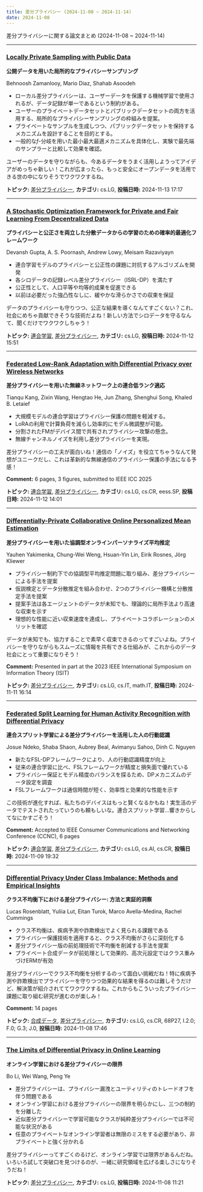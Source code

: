 ```yaml
---
title: 差分プライバシー (2024-11-08 ~ 2024-11-14)
date: 2024-11-08
---
```


差分プライバシーに関する論文まとめ (2024-11-08 ~ 2024-11-14)


- - -

### [Locally Private Sampling with Public Data](http://arxiv.org/abs/2411.08791)

**公開データを用いた局所的なプライバシーサンプリング**

Behnoosh Zamanlooy, Mario Diaz, Shahab Asoodeh

- ローカル差分プライバシーは、ユーザーデータを保護する機械学習で使用されるが、データ記録が単一であるという制約がある。
- ユーザーのプライベートデータセットとパブリックデータセットの両方を活用する、局所的なプライバシーサンプリングの枠組みを提案。
- プライベートなサンプルを生成しつつ、パブリックデータセットを保持するメカニズムを設計することを目的とする。
- 一般的な$f$-分岐を用いた最小最大最適メカニズムを具体化し、実験で最先端のサンプラーと比較して効果を確認。

ユーザーのデータを守りながらも、今あるデータをうまく活用しようってアイデアがめっちゃ新しい！これが広まったら、もっと安全にオープンデータを活用できる世の中になりそうでワクワクするね。



**トピック:** [差分プライバシー](../../dp), **カテゴリ:** cs.LG, **投稿日時:** 2024-11-13 17:17


- - -

### [A Stochastic Optimization Framework for Private and Fair Learning From Decentralized Data](http://arxiv.org/abs/2411.07889)

**プライバシーと公正さを両立した分散データからの学習のための確率的最適化フレームワーク**

Devansh Gupta, A. S. Poornash, Andrew Lowy, Meisam Razaviyayn

- 連合学習モデルのプライバシーと公正性の課題に対抗するアルゴリズムを開発
- 各シロデータの記録レベル差分プライバシー（ISRL-DP）を満たす
- 公正性として、人口平等や均等的成果を促進できる
- 以前は必要だった強凸性なしに、緩やかな滑らかさでの収束を保証

データのプライバシーも守りつつ、公正な結果を導くなんてすごくない？これ、社会にめちゃ貢献できそうな技術だよね！新しい方法でシロデータを守るなんて、聞くだけでワクワクしちゃう！



**トピック:** [連合学習](../../fl), [差分プライバシー](../../dp), **カテゴリ:** cs.LG, **投稿日時:** 2024-11-12 15:51


- - -

### [Federated Low-Rank Adaptation with Differential Privacy over Wireless Networks](http://arxiv.org/abs/2411.07806)

**差分プライバシーを用いた無線ネットワーク上の連合低ランク適応**

Tianqu Kang, Zixin Wang, Hengtao He, Jun Zhang, Shenghui Song, Khaled B. Letaief

- 大規模モデルの連合学習はプライバシー保護の問題を軽減する。
- LoRAの利用で計算負荷を減らし効率的にモデル微調整が可能。
- 分割されたFMがデバイス間で共有されプライバシー攻撃の懸念。
- 無線チャンネルノイズを利用し差分プライバシーを実現。

差分プライバシーの工夫が面白いね！通信の「ノイズ」を役立てちゃうなんて発想がユニークだし、これは革新的な無線通信のプライバシー保護の手法になる予感！

**Comment:** 6 pages, 3 figures, submitted to IEEE ICC 2025

**トピック:** [連合学習](../../fl), [差分プライバシー](../../dp), **カテゴリ:** cs.LG, cs.CR, eess.SP, **投稿日時:** 2024-11-12 14:01


- - -

### [Differentially-Private Collaborative Online Personalized Mean Estimation](http://arxiv.org/abs/2411.07094)

**差分プライバシーを用いた協調型オンラインパーソナライズ平均推定**

Yauhen Yakimenka, Chung-Wei Weng, Hsuan-Yin Lin, Eirik Rosnes, Jörg Kliewer

- プライバシー制約下での協調型平均推定問題に取り組み、差分プライバシーによる手法を提案
- 仮説検定とデータ分散推定を組み合わせ、2つのプライバシー機構と分散推定手法を提案
- 提案手法は各エージェントのデータが未知でも、理論的に局所手法より高速な収束を示す
- 理想的な性能に近い収束速度を達成し、プライベートコラボレーションのメリットを確認

データが未知でも、協力することで素早く収束できるのってすごいよね。プライバシーを守りながらもスムーズに情報を共有できる仕組みが、これからのデータ社会にとって重要になりそう！

**Comment:** Presented in part at the 2023 IEEE International Symposium on   Information Theory (ISIT)

**トピック:** [差分プライバシー](../../dp), **カテゴリ:** cs.LG, cs.IT, math.IT, **投稿日時:** 2024-11-11 16:14


- - -

### [Federated Split Learning for Human Activity Recognition with Differential Privacy](http://arxiv.org/abs/2411.06263)

**連合スプリット学習による差分プライバシーを活用した人の行動認識**

Josue Ndeko, Shaba Shaon, Aubrey Beal, Avimanyu Sahoo, Dinh C. Nguyen

- 新たなFSL-DPフレームワークにより、人の行動認識精度が向上
- 従来の連合学習に比べ、FSLフレームワークが精度と損失面で優れている
- プライバシー保証とモデル精度のバランスを探るため、DPメカニズムのデータ設定を調査
- FSLフレームワークは通信時間が短く、効率性と効果的な性能を示す

この技術が進化すれば、私たちのデバイスはもっと賢くなるかもね！実生活のデータでテストされたっていうのも頼もしいな。連合スプリット学習…響きからしてなにかすごそう！

**Comment:** Accepted to IEEE Consumer Communications and Networking Conference   (CCNC), 6 pages

**トピック:** [連合学習](../../fl), [差分プライバシー](../../dp), **カテゴリ:** cs.LG, cs.AI, cs.CR, **投稿日時:** 2024-11-09 19:32


- - -

### [Differential Privacy Under Class Imbalance: Methods and Empirical Insights](http://arxiv.org/abs/2411.05733)

**クラス不均衡下における差分プライバシー: 方法と実証的洞察**

Lucas Rosenblatt, Yuliia Lut, Eitan Turok, Marco Avella-Medina, Rachel Cummings

- クラス不均衡は、疾病予測や詐欺検出でよく見られる課題である
- プライバシー保護技術を適用すると、クラス不均衡がさらに深刻化する
- 差分プライバシー版の前処理技術で不均衡を削減する手法を提案
- プライベート合成データが前処理として効果的、高次元設定ではクラス重みづけERMが有効

差分プライバシーでクラス不均衡を分析するのって面白い挑戦だね！特に疾病予測や詐欺検出でプライバシーを守りつつ効果的な結果を得るのは難しそうだけど、解決策が紹介されててワクワクするね。これからもこういったプライバシー課題に取り組む研究が進むのが楽しみ！

**Comment:** 14 pages

**トピック:** [合成データ](../../sd), [差分プライバシー](../../dp), **カテゴリ:** cs.LG, cs.CR, 68P27, I.2.0; F.0; G.3; J.0, **投稿日時:** 2024-11-08 17:46


- - -

### [The Limits of Differential Privacy in Online Learning](http://arxiv.org/abs/2411.05483)

**オンライン学習における差分プライバシーの限界**

Bo Li, Wei Wang, Peng Ye

- 差分プライバシーは、プライバシー漏洩とユーティリティのトレードオフを伴う問題である
- オンライン学習における差分プライバシーの限界を明らかにし、三つの制約を分離した
- 近似差分プライバシーで学習可能なクラスが純粋差分プライバシーでは不可能な状況がある
- 任意のプライベートなオンライン学習者は無限のミスをする必要があり、非プライベートと強く分かれる

差分プライバシーってすごくのるけど、オンライン学習では限界があるんだね。いろいろ試して突破口を見つけるのが、一緒に研究領域を広げる楽しさになりそうだね！



**トピック:** [差分プライバシー](../../dp), **カテゴリ:** cs.LG, **投稿日時:** 2024-11-08 11:21

